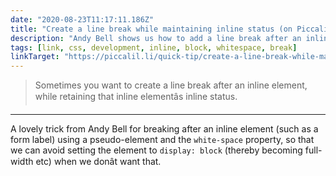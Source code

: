 ```yaml
---
date: "2020-08-23T11:17:11.186Z"
title: "Create a line break while maintaining inline status (on Piccalilli)"
description: "Andy Bell shows us how to add a line break after an inline element without changing it to display: block."
tags: [link, css, development, inline, block, whitespace, break]
linkTarget: "https://piccalil.li/quick-tip/create-a-line-break-while-maintaining-inline-status/"
---
```

> Sometimes you want to create a line break after an inline element, while retaining that inline elementâs inline status.
---

A lovely trick from Andy Bell for breaking after an inline element (such as a form label) using a pseudo-element and the `white-space` property, so that we can avoid setting the element to `display: block` (thereby becoming full-width etc) when we donât want that. 